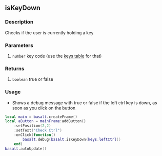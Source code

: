 ## isKeyDown

### Description

Checks if the user is currently holding a key

### Parameters

1. `number` key code (use the [keys table](https://tweaked.cc/module/keys.html) for that)

### Returns

1. `boolean` true or false

### Usage

* Shows a debug message with true or false if the left ctrl key is down, as soon as you click on the button.

```lua
local main = basalt.createFrame()
local aButton = mainFrame:addButton()
    :setPosition(2,2)
    :setText("Check Ctrl")
    :onClick(function() 
        basalt.debug(basalt.isKeyDown(keys.leftCtrl))
    end)
basalt.autoUpdate()
```
